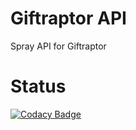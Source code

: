 # Giftraptor API
Spray API for Giftraptor

# Status
[![Codacy Badge](https://www.codacy.com/project/badge/c7cac2d70a1946dd9dc686bb82719de8)](https://www.codacy.com/app/hentie-louw/api-giftraptor)
